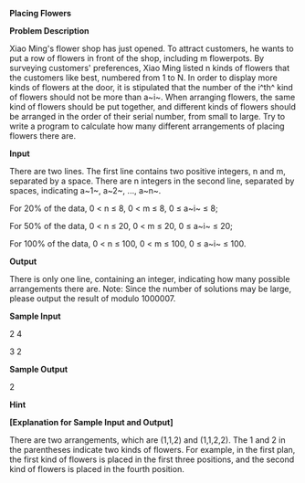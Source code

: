 **Placing Flowers**

**Problem Description**

Xiao Ming's flower shop has just opened. To attract customers, he wants to put a row of flowers in front of the shop, including m flowerpots. By surveying customers' preferences, Xiao Ming listed n kinds of flowers that the customers like best, numbered from 1 to N. In order to display more kinds of flowers at the door, it is stipulated that the number of the i^th^ kind of flowers should not be more than a~i~. When arranging flowers, the same kind of flowers should be put together, and different kinds of flowers should be arranged in the order of their serial number, from small to large. Try to write a program to calculate how many different arrangements of placing flowers there are.

**Input**

There are two lines. The first line contains two positive integers, n and m, separated by a space. There are n integers in the second line, separated by spaces, indicating a~1~, a~2~, \..., a~n~.

For 20% of the data, 0 \< n ≤ 8, 0 \< m ≤ 8, 0 ≤ a~i~ ≤ 8;

For 50% of the data, 0 \< n ≤ 20, 0 \< m ≤ 20, 0 ≤ a~i~ ≤ 20;

For 100% of the data, 0 \< n ≤ 100, 0 \< m ≤ 100, 0 ≤ a~i~ ≤ 100.

**Output**

There is only one line, containing an integer, indicating how many possible arrangements there are. Note: Since the number of solutions may be large, please output the result of modulo 1000007.

**Sample Input**

2 4

3 2

**Sample Output**

2

**Hint**

**\[Explanation for Sample Input and Output\]**

There are two arrangements, which are (1,1,2) and (1,1,2,2). The 1 and 2 in the parentheses indicate two kinds of flowers. For example, in the first plan, the first kind of flowers is placed in the first three positions, and the second kind of flowers is placed in the fourth position.
